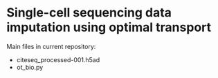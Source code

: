 # Single-cell sequencing data imputation using optimal transport

Main files in current repository:
- citeseq_processed-001.h5ad
- ot_bio.py
